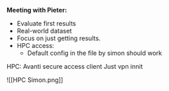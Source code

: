 **Meeting with Pieter:**
- Evaluate first results
- Real-world dataset
- Focus on just getting results.
- HPC access: 
	- Default config in the file by simon should work

HPC: Avanti secure access client
Just vpn innit

![[HPC Simon.png]]